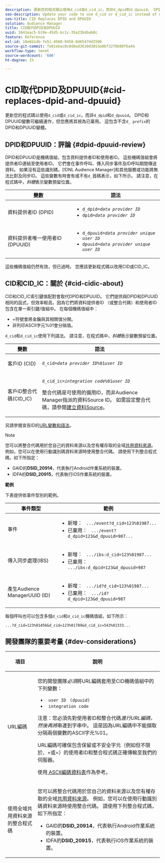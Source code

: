 ```yaml
---
description: 更新您的程式碼以使用d_cid或d_cid_ic，而非d_dpid和d_dpuuid。 DPID和DPUUID變數可繼續運作，但您應將其視為已棄用。 這包括不含d_首碼的DPID和DPUUID變體。
seo-description: Update your code to use d_cid or d_cid_ic instead of d_dpid and d_dpuuid. The DPID and DPUUID variables will continue to work, but you should consider them deprecated. This includes DPID and DPUUID variants without the d_ prefix.
seo-title: CID Replaces DPID and DPUUID
solution: Audience Manager
title: CID取代DPID及DPUUID
uuid: 3641eac5-b19e-45d5-bc1c-35a23b4bab8c
feature: Reference
exl-id: 18e6b1db-fe51-4560-9458-8d65474d2506
source-git-commit: fe01ebac8c0d0ad3630d3853e0bf32f0b00f6a44
workflow-type: tm+mt
source-wordcount: '606'
ht-degree: 1%

---
```


# CID取代DPID及DPUUID{#cid-replaces-dpid-and-dpuuid}

更新您的程式碼以使用`d_cid`或`d_cid_ic`，而非`d_dpid`和`d_dpuuid`。 DPID和DPUUID變數可繼續運作，但您應將其視為已棄用。 這包含不含`d_ prefix`的DPID和DPUUID變體。

## DPID和DPUUID：評論 {#dpid-dpuuid-review}

DPID和DPUUID是機碼值組，包含資料提供者ID和使用者ID。 這些機碼值組會將提供者ID連結至使用者ID。 它們會在事件呼叫、傳入同步事件及ID呼叫期間傳送資料。 如果沒有這些識別碼，[!DNL Audience Manager]和其他服務或功能將無法比對及同步ID。 這些變數有時會有或不有`d_`首碼表示，如下所示。 請注意，在程式碼中，*斜體*&#x200B;表示變數預留位置。

<table id="table_932B4416AE1E44E4A1E98D779D3B1ED5"> 
 <thead> 
  <tr> 
   <th colname="col1" class="entry"> 變數 </th> 
   <th colname="col2" class="entry"> 語法 </th> 
  </tr> 
 </thead>
 <tbody> 
  <tr> 
   <td colname="col1"> <p>資料提供者ID (DPID) </p> </td> 
   <td colname="col2"> 
    <ul id="ul_0567D39DCE784C20A81EC0845C7B1C6B"> 
     <li id="li_DDD8C18266314987A7C802918F4892A8"> <code>d_dpid=<i>data provider ID</i></code> </li> 
     <li id="li_80185558932E416698ABD71158303EA8"> <code>dpid=<i>data provider ID</i></code> </li> 
    </ul> </td> 
  </tr> 
  <tr> 
   <td colname="col1"> <p>資料提供者唯一使用者ID (DPUUID) </p> </td> 
   <td colname="col2"> 
    <ul id="ul_EA7F769523B142CE8FF5886E5CDFF2D9"> 
     <li id="li_C984E2FF0A83495880BB87C610FA3F79"> <code>d_dpuuid=<i>data provider unique user ID</i></code> </li> 
     <li id="li_DCFFAC995DCC49F489ACEFD97A06F877"> <code>dpuuid=<i>data provider unique user ID</i></code> </li> 
    </ul> </td> 
  </tr> 
 </tbody> 
</table>

這些機碼值組仍然有效，但已過時。 您應該更新程式碼以改用CID或CID_IC。

## CID和CID_IC：關於 {#cid-cidic-about}

CID和CID_IC索引鍵值配對會取代DPID和DPUUID。 它們提供與DPID和DPUUID相同的函式，但效率較高，因為它們將資料提供者ID （或整合代碼）和使用者ID包含在單一索引鍵/值組中。 在每個機碼值組中：

* =符號會將金鑰與其相關值分開。
* 非列印ASCII字元%01會分隔值。

`d_cid`和`d_cid_ic`使用下列語法。 請注意，在程式碼中，*斜體*&#x200B;表示變數預留位置。

<table id="table_0C8A4F8FDBC84416B4EB476F67BCFA8E"> 
 <thead> 
  <tr> 
   <th colname="col1" class="entry"> 變數 </th> 
   <th colname="col2" class="entry"> 語法 </th> 
  </tr> 
 </thead>
 <tbody> 
  <tr> 
   <td colname="col1"> <p>客戶ID (CID) </p> </td> 
   <td colname="col2"> <p> <code>d_cid=<i>data provider ID</i>%01<i>user ID</i></code> </p> </td> 
  </tr> 
  <tr> 
   <td colname="col1"> <p>客戶ID整合代碼(CID_IC) </p> </td> 
   <td colname="col2"> <p> <code>d_cid_ic=<i>integration code</i>%01<i>user ID</i></code> </p> <p> <span class="term">整合代碼</span>是可使用的備用ID，而非<span class="keyword">Audience Manager</span>指派的資料Source ID。 如需設定整合代碼，請參閱<a href="../features/manage-datasources.md#create-data-source">建立資料Source</a>。 </p> </td> 
  </tr> 
 </tbody> 
</table>

另請參閱宣告ID的[URL變數和語法](../features/declared-ids.md#variables-and-syntax)。

>[!NOTE]
>
>您可以將整合代碼用於您自己的資料來源以及您有權存取的全域[共用資料來源](../features/datasources-list-and-settings.md#settings-menu-options)。 例如，您可以在使用行動識別碼資料來源時使用整合代碼。 請使用下列整合程式碼，如下所指定：

* GAID的&#x200B;**DSID_20914**，代表執行Android作業系統的裝置。
* IDFA的&#x200B;**DSID_20915**，代表執行iOS作業系統的裝置。

**範例**

下表提供依事件型別的範例。

<table id="table_097A58CCD6E64C4DB0652271A4F31AE8"> 
 <thead> 
  <tr> 
   <th colname="col1" class="entry"> 事件類型 </th> 
   <th colname="col2" class="entry"> 範例 </th> 
  </tr>
 </thead>
 <tbody> 
  <tr> 
   <td colname="col1"> <p>事件 </p> </td> 
   <td colname="col2"> 
    <ul id="ul_6EAB4188C6954512A28D1A8328794BCB"> 
     <li id="li_344AAEF1622343489E2AD6E2929CEA98">新增： <code> .../event?d_cid=123%01987...</code> </li> 
     <li id="li_B673C1BA5AD24C46AB8F8232EF89CE89">已棄用： <code> .../event?d_dpid=123&amp;d_dpuuid=987...</code> </li> 
    </ul> </td> 
  </tr> 
  <tr> 
   <td colname="col1"> <p>傳入同步處理(IBS) </p> </td> 
   <td colname="col2"> 
    <ul id="ul_78270745CBC2469B8CA9EDB7032B8F92"> 
     <li id="li_8C4620A04504442185F013F74E6B0647">新增： <code> .../ibs:d_cid=123%01987...</code> </li> 
     <li id="li_2A8F761C76334C1BB097CF1A9D7E8429">已棄用： <code> .../ibs:d_dpid=123&amp;d_dpuuid=987</code> </li> 
    </ul> </td> 
  </tr> 
  <tr> 
   <td colname="col1"> <p>產生Audience ManagerUUID (ID) </p> </td> 
   <td colname="col2"> 
    <ul id="ul_EAA764DCFF7244F69ABF67ACEE13E579"> 
     <li id="li_18467A531FAF454A881CBD157BBFD6D2">新增： <code> .../id?d_cid=123%01987...</code> </li> 
     <li id="li_433C33F7BC284362AC7CC3C9DC0BF471">已棄用： <code> .../id?d_dpid=123&amp;d_dpuuid=987</code> </li> 
    </ul> </td> 
  </tr> 
 </tbody> 
</table>

每個呼叫也可以包含多個`d_cid`和`d_cid_ic`機碼值組，如下所示：

```
...?d_cid=123%01456&d_cid=123%01789&d_cid_ic=543%01333...
```

## 開發團隊的重要考量 {#dev-considerations}

<table id="table_5DD068FAE68A42CDB49B6C064706802A"> 
 <thead> 
  <tr> 
   <th colname="col1" class="entry"> <p>項目 </p> </th> 
   <th colname="col2" class="entry"> <p>說明 </p> </th> 
  </tr>
 </thead>
 <tbody> 
  <tr> 
   <td colname="col1"> <p>URL編碼 </p> </td> 
   <td colname="col2"> <p>您的開發團隊<i>必須</i>將URL編碼套用至CID機碼值組中的下列變數： </p> <p> 
     <ul id="ul_66DCB63C60914057B2BE21F49D9A36CA"> 
      <li id="li_6D82B4DB40BB4BB0B8FAF5841577FAAC"><code> user ID</code> <code> (dpuuid)</code> </li> 
      <li id="li_D2F94B07B0D84B09A5CDFA48518DDD62"><code> integration code</code> </li> 
     </ul> </p> <p> <p>注意：您必須先對使用者ID和整合代碼<i>進行URL編碼，然後再將</i>串連到字串中。 這是因為URL編碼中不能擷取分隔兩個變數的ASCII字元%01。 </p> </p> <p>URL編碼可確保包含保留或不安全字元（例如但不限於、+或=）的使用者ID和整合程式碼正確傳輸至我們的伺服器。 </p> <p>使用<a href="https://www.w3schools.com/tags/ref_urlencode.asp" format="https" scope="external"> ASCII編碼資料表</a>作為參考。 </p> </td> 
  </tr> 
  <tr> 
   <td colname="col1"> <p>使用全域共用資料來源的整合程式碼 </p> </td> 
   <td colname="col2"> <p>您可以將整合代碼用於您自己的資料來源以及您有權存取的全域<a href="../features/datasources-list-and-settings.md#settings-menu-options">共用資料來源</a>。 例如，您可以在使用行動識別碼資料來源時使用整合代碼。 請使用下列整合程式碼，如下所指定： </p> <p> 
     <ul id="ul_B306EE96A3BD4CE982E113D5E23826CF"> 
      <li id="li_3340C7AFA9AB4105A2CCF3E476EC7552"> GAID的<b>DSID_20914</b>，代表執行Android作業系統的裝置。 </li> 
      <li id="li_779D9F08021043FCB233A0ABF5160C76"> IDFA的<b>DSID_20915</b>，代表執行iOS作業系統的裝置。 </li> 
     </ul> </p> </td> 
  </tr> 
 </tbody> 
</table>
